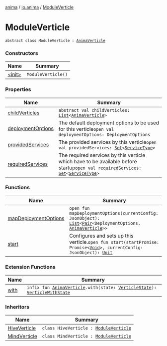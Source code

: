 [anima](../../index.md) / [io.anima](../index.md) / [ModuleVerticle](./index.md)

# ModuleVerticle

`abstract class ModuleVerticle : `[`AnimaVerticle`](../-anima-verticle/index.md)

### Constructors

| Name | Summary |
|---|---|
| [&lt;init&gt;](-init-.md) | `ModuleVerticle()` |

### Properties

| Name | Summary |
|---|---|
| [childVerticles](child-verticles.md) | `abstract val childVerticles: `[`List`](https://kotlinlang.org/api/latest/jvm/stdlib/kotlin.collections/-list/index.html)`<`[`AnimaVerticle`](../-anima-verticle/index.md)`>` |
| [deploymentOptions](deployment-options.md) | The default deployment options to be used for this verticle`open val deploymentOptions: DeploymentOptions` |
| [providedServices](provided-services.md) | The provided services by this verticle`open val providedServices: `[`Set`](https://kotlinlang.org/api/latest/jvm/stdlib/kotlin.collections/-set/index.html)`<`[`ServiceType`](../-service-type/index.md)`>` |
| [requiredServices](required-services.md) | The required services by this verticle which have to be available before startup`open val requiredServices: `[`Set`](https://kotlinlang.org/api/latest/jvm/stdlib/kotlin.collections/-set/index.html)`<`[`ServiceType`](../-service-type/index.md)`>` |

### Functions

| Name | Summary |
|---|---|
| [mapDeploymentOptions](map-deployment-options.md) | `open fun mapDeploymentOptions(currentConfig: JsonObject): `[`List`](https://kotlinlang.org/api/latest/jvm/stdlib/kotlin.collections/-list/index.html)`<`[`Pair`](https://kotlinlang.org/api/latest/jvm/stdlib/kotlin/-pair/index.html)`<DeploymentOptions, `[`AnimaVerticle`](../-anima-verticle/index.md)`>>` |
| [start](start.md) | Configures and sets up this verticle.`open fun start(startPromise: Promise<`[`Void`](https://docs.oracle.com/javase/6/docs/api/java/lang/Void.html)`>, currentConfig: JsonObject): `[`Unit`](https://kotlinlang.org/api/latest/jvm/stdlib/kotlin/-unit/index.html) |

### Extension Functions

| Name | Summary |
|---|---|
| [with](../with.md) | `infix fun `[`AnimaVerticle`](../-anima-verticle/index.md)`.with(state: `[`VerticleState`](../-verticle-state/index.md)`): `[`VerticleWithState`](../-verticle-with-state/index.md) |

### Inheritors

| Name | Summary |
|---|---|
| [HiveVerticle](../../io.anima.core.hive/-hive-verticle/index.md) | `class HiveVerticle : `[`ModuleVerticle`](./index.md) |
| [MindVerticle](../../io.anima.core.mind/-mind-verticle/index.md) | `class MindVerticle : `[`ModuleVerticle`](./index.md) |
